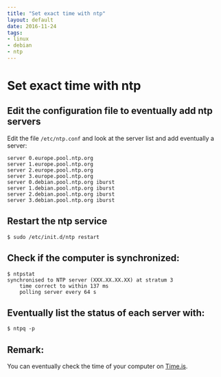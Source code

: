 ```yaml
---
title: "Set exact time with ntp"
layout: default
date: 2016-11-24
tags:
- linux
- debian
- ntp
---
```


# Set exact time with ntp

## Edit the configuration file to eventually add ntp servers

Edit the file `/etc/ntp.conf` and look at the server list and add eventually a server:

    server 0.europe.pool.ntp.org
    server 1.europe.pool.ntp.org
    server 2.europe.pool.ntp.org
    server 3.europe.pool.ntp.org
    server 0.debian.pool.ntp.org iburst
    server 1.debian.pool.ntp.org iburst
    server 2.debian.pool.ntp.org iburst
    server 3.debian.pool.ntp.org iburst

## Restart the ntp service

    $ sudo /etc/init.d/ntp restart

## Check if the computer is synchronized:

    $ ntpstat
    synchronised to NTP server (XXX.XX.XX.XX) at stratum 3
        time correct to within 137 ms
        polling server every 64 s

## Eventually list the status of each server with:

    $ ntpq -p

## Remark:

You can eventually check the time of your computer on [Time.is](http://time.is/).
